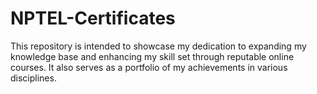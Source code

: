 # NPTEL-Certificates
This repository is intended to showcase my dedication to expanding my knowledge base and enhancing my skill set through reputable online courses. It also serves as a portfolio of my achievements in various disciplines.
